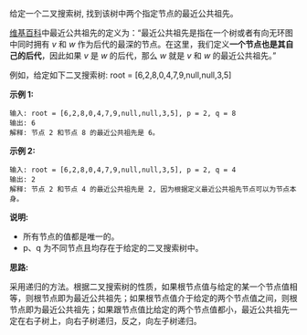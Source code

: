 给定一个二叉搜索树, 找到该树中两个指定节点的最近公共祖先。

[维基百科](https://zh.wikipedia.org/wiki/%E6%9C%80%E8%BF%91%E5%85%AC%E5%85%B1%E7%A5%96%E5%85%88_(%E5%9B%BE%E8%AE%BA))中最近公共祖先的定义为：“最近公共祖先是指在一个树或者有向无环图中同时拥有 *v* 和 *w* 作为后代的最深的节点。在这里，我们定义**一个节点也是其自己的后代**，因此如果 *v* 是 *w* 的后代，那么 *w* 就是 *v* 和 *w* 的最近公共祖先。”

例如，给定如下二叉搜索树: root = [6,2,8,0,4,7,9,null,null,3,5]

**示例 1:**

```
输入: root = [6,2,8,0,4,7,9,null,null,3,5], p = 2, q = 8
输出: 6
解释: 节点 2 和节点 8 的最近公共祖先是 6。
```

**示例 2:**

```
输入: root = [6,2,8,0,4,7,9,null,null,3,5], p = 2, q = 4
输出: 2
解释: 节点 2 和节点 4 的最近公共祖先是 2, 因为根据定义最近公共祖先节点可以为节点本身。
```

**说明:**

- 所有节点的值都是唯一的。
- p、q 为不同节点且均存在于给定的二叉搜索树中。

**思路:**

采用递归的方法。根据二叉搜索树的性质，如果根节点值与给定的某一个节点值相等，则根节点即为最近公共祖先；如果根节点值介于给定的两个节点值之间，则根节点即为最近公共祖先；如果跟节点值比给定的两个节点值都小，最近公共祖先一定在右子树上，向右子树递归，反之，向左子树递归。
